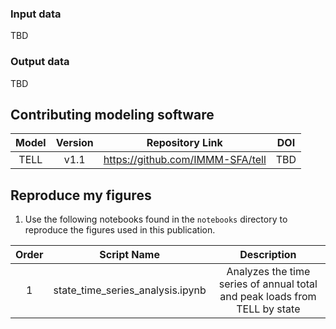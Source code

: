 ### Input data
TBD

### Output data
TBD

## Contributing modeling software
| Model | Version | Repository Link | DOI |
|:-----:|:-------:|:---------------:|:---:|
| TELL | v1.1 | https://github.com/IMMM-SFA/tell | TBD |

## Reproduce my figures
1. Use the following notebooks found in the `notebooks` directory to reproduce the figures used in this publication.

| Order |                Script Name                 |                                Description                                 |
|:-----:|:------------------------------------------:|:--------------------------------------------------------------------------:|
|   1   | state_time_series_analysis.ipynb | Analyzes the time series of annual total and peak loads from TELL by state |
